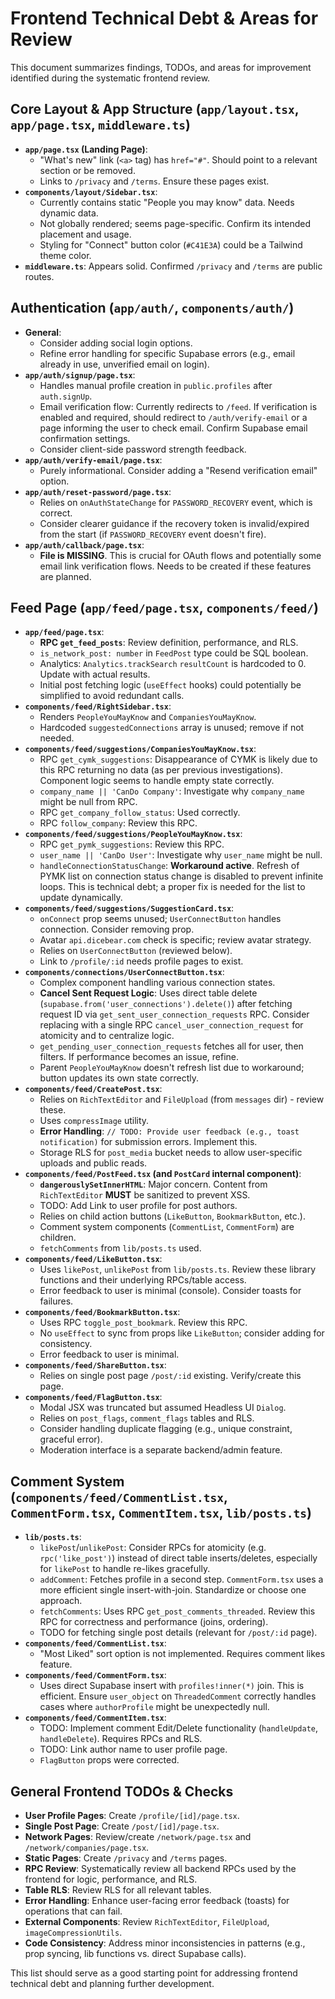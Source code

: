 # Frontend Technical Debt & Areas for Review

This document summarizes findings, TODOs, and areas for improvement identified during the systematic frontend review.

## Core Layout & App Structure (`app/layout.tsx`, `app/page.tsx`, `middleware.ts`)

*   **`app/page.tsx` (Landing Page)**:
    *   "What's new" link (`<a>` tag) has `href="#"`. Should point to a relevant section or be removed.
    *   Links to `/privacy` and `/terms`. Ensure these pages exist.
*   **`components/layout/Sidebar.tsx`**:
    *   Currently contains static "People you may know" data. Needs dynamic data.
    *   Not globally rendered; seems page-specific. Confirm its intended placement and usage.
    *   Styling for "Connect" button color (`#C41E3A`) could be a Tailwind theme color.
*   **`middleware.ts`**: Appears solid. Confirmed `/privacy` and `/terms` are public routes.

## Authentication (`app/auth/`, `components/auth/`)

*   **General**:
    *   Consider adding social login options.
    *   Refine error handling for specific Supabase errors (e.g., email already in use, unverified email on login).
*   **`app/auth/signup/page.tsx`**:
    *   Handles manual profile creation in `public.profiles` after `auth.signUp`.
    *   Email verification flow: Currently redirects to `/feed`. If verification is enabled and required, should redirect to `/auth/verify-email` or a page informing the user to check email. Confirm Supabase email confirmation settings.
    *   Consider client-side password strength feedback.
*   **`app/auth/verify-email/page.tsx`**:
    *   Purely informational. Consider adding a "Resend verification email" option.
*   **`app/auth/reset-password/page.tsx`**:
    *   Relies on `onAuthStateChange` for `PASSWORD_RECOVERY` event, which is correct.
    *   Consider clearer guidance if the recovery token is invalid/expired from the start (if `PASSWORD_RECOVERY` event doesn't fire).
*   **`app/auth/callback/page.tsx`**:
    *   **File is MISSING**. This is crucial for OAuth flows and potentially some email link verification flows. Needs to be created if these features are planned.

## Feed Page (`app/feed/page.tsx`, `components/feed/`)

*   **`app/feed/page.tsx`**:
    *   **RPC `get_feed_posts`**: Review definition, performance, and RLS.
    *   `is_network_post: number` in `FeedPost` type could be SQL boolean.
    *   Analytics: `Analytics.trackSearch` `resultCount` is hardcoded to 0. Update with actual results.
    *   Initial post fetching logic (`useEffect` hooks) could potentially be simplified to avoid redundant calls.
*   **`components/feed/RightSidebar.tsx`**:
    *   Renders `PeopleYouMayKnow` and `CompaniesYouMayKnow`.
    *   Hardcoded `suggestedConnections` array is unused; remove if not needed.
*   **`components/feed/suggestions/CompaniesYouMayKnow.tsx`**:
    *   RPC `get_cymk_suggestions`: Disappearance of CYMK is likely due to this RPC returning no data (as per previous investigations). Component logic seems to handle empty state correctly.
    *   `company_name || 'CanDo Company'`: Investigate why `company_name` might be null from RPC.
    *   RPC `get_company_follow_status`: Used correctly.
    *   RPC `follow_company`: Review this RPC.
*   **`components/feed/suggestions/PeopleYouMayKnow.tsx`**:
    *   RPC `get_pymk_suggestions`: Review this RPC.
    *   `user_name || 'CanDo User'`: Investigate why `user_name` might be null.
    *   `handleConnectionStatusChange`: **Workaround active**. Refresh of PYMK list on connection status change is disabled to prevent infinite loops. This is technical debt; a proper fix is needed for the list to update dynamically.
*   **`components/feed/suggestions/SuggestionCard.tsx`**:
    *   `onConnect` prop seems unused; `UserConnectButton` handles connection. Consider removing prop.
    *   Avatar `api.dicebear.com` check is specific; review avatar strategy.
    *   Relies on `UserConnectButton` (reviewed below).
    *   Link to `/profile/:id` needs profile pages to exist.
*   **`components/connections/UserConnectButton.tsx`**:
    *   Complex component handling various connection states.
    *   **Cancel Sent Request Logic**: Uses direct table delete (`supabase.from('user_connections').delete()`) after fetching request ID via `get_sent_user_connection_requests` RPC. Consider replacing with a single RPC `cancel_user_connection_request` for atomicity and to centralize logic.
    *   `get_pending_user_connection_requests` fetches all for user, then filters. If performance becomes an issue, refine.
    *   Parent `PeopleYouMayKnow` doesn't refresh list due to workaround; button updates its own state correctly.
*   **`components/feed/CreatePost.tsx`**:
    *   Relies on `RichTextEditor` and `FileUpload` (from `messages` dir) - review these.
    *   Uses `compressImage` utility.
    *   **Error Handling**: `// TODO: Provide user feedback (e.g., toast notification)` for submission errors. Implement this.
    *   Storage RLS for `post_media` bucket needs to allow user-specific uploads and public reads.
*   **`components/feed/PostFeed.tsx` (and `PostCard` internal component)**:
    *   **`dangerouslySetInnerHTML`**: Major concern. Content from `RichTextEditor` **MUST** be sanitized to prevent XSS.
    *   TODO: Add Link to user profile for post authors.
    *   Relies on child action buttons (`LikeButton`, `BookmarkButton`, etc.).
    *   Comment system components (`CommentList`, `CommentForm`) are children.
    *   `fetchComments` from `lib/posts.ts` used.
*   **`components/feed/LikeButton.tsx`**:
    *   Uses `likePost`, `unlikePost` from `lib/posts.ts`. Review these library functions and their underlying RPCs/table access.
    *   Error feedback to user is minimal (console). Consider toasts for failures.
*   **`components/feed/BookmarkButton.tsx`**:
    *   Uses RPC `toggle_post_bookmark`. Review this RPC.
    *   No `useEffect` to sync from props like `LikeButton`; consider adding for consistency.
    *   Error feedback to user is minimal.
*   **`components/feed/ShareButton.tsx`**:
    *   Relies on single post page `/post/:id` existing. Verify/create this page.
*   **`components/feed/FlagButton.tsx`**:
    *   Modal JSX was truncated but assumed Headless UI `Dialog`.
    *   Relies on `post_flags`, `comment_flags` tables and RLS.
    *   Consider handling duplicate flagging (e.g., unique constraint, graceful error).
    *   Moderation interface is a separate backend/admin feature.

## Comment System (`components/feed/CommentList.tsx`, `CommentForm.tsx`, `CommentItem.tsx`, `lib/posts.ts`)

*   **`lib/posts.ts`**:
    *   `likePost`/`unlikePost`: Consider RPCs for atomicity (e.g. `rpc('like_post')`) instead of direct table inserts/deletes, especially for `likePost` to handle re-likes gracefully.
    *   `addComment`: Fetches profile in a second step. `CommentForm.tsx` uses a more efficient single insert-with-join. Standardize or choose one approach.
    *   `fetchComments`: Uses RPC `get_post_comments_threaded`. Review this RPC for correctness and performance (joins, ordering).
    *   TODO for fetching single post details (relevant for `/post/:id` page).
*   **`components/feed/CommentList.tsx`**:
    *   "Most Liked" sort option is not implemented. Requires comment likes feature.
*   **`components/feed/CommentForm.tsx`**:
    *   Uses direct Supabase insert with `profiles!inner(*)` join. This is efficient. Ensure `user_object` on `ThreadedComment` correctly handles cases where `authorProfile` might be unexpectedly null.
*   **`components/feed/CommentItem.tsx`**:
    *   TODO: Implement comment Edit/Delete functionality (`handleUpdate`, `handleDelete`). Requires RPCs and RLS.
    *   TODO: Link author name to user profile page.
    *   `FlagButton` props were corrected.

## General Frontend TODOs & Checks

*   **User Profile Pages**: Create `/profile/[id]/page.tsx`.
*   **Single Post Page**: Create `/post/[id]/page.tsx`.
*   **Network Pages**: Review/create `/network/page.tsx` and `/network/companies/page.tsx`.
*   **Static Pages**: Create `/privacy` and `/terms` pages.
*   **RPC Review**: Systematically review all backend RPCs used by the frontend for logic, performance, and RLS.
*   **Table RLS**: Review RLS for all relevant tables.
*   **Error Handling**: Enhance user-facing error feedback (toasts) for operations that can fail.
*   **External Components**: Review `RichTextEditor`, `FileUpload`, `imageCompressionUtils`.
*   **Code Consistency**: Address minor inconsistencies in patterns (e.g., prop syncing, lib functions vs. direct Supabase calls).

This list should serve as a good starting point for addressing frontend technical debt and planning further development. 